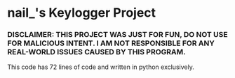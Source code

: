# nail_'s Keylogger Project
<h3> DISCLAIMER: THIS PROJECT WAS JUST FOR FUN, DO NOT USE FOR MALICIOUS INTENT. I AM NOT RESPONSIBLE FOR ANY REAL-WORLD ISSUES CAUSED BY THIS PROGRAM.</h3>

<p>This code has 72 lines of code and written in python exclusively.
